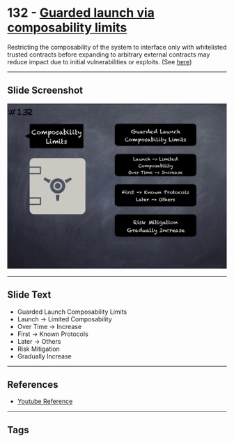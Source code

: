 # 132 - [Guarded launch via composability limits](Guarded%20launch%20via%20composability%20limits.md)
Restricting the composability of the system to interface only with whitelisted trusted contracts before expanding to arbitrary external contracts may reduce impact due to initial vulnerabilities or exploits. (See [here](https://medium.com/electric-capital/derisking-defi-guarded-launches-2600ce730e0a#:~:text=Guarded%20Launches:%20Protecting%20Users%20with%20Limits&text=A%20new%20contract%20is%20deployed,product%20in%20a%20limited%20scope.))
___
## Slide Screenshot
![0132.png](../../images/5.%20Pitfalls%20and%20Best%20Practices%20201/132.png)
___
## Slide Text
- Guarded Launch Composability Limits
- Launch -> Limited Composability
- Over Time -> Increase
- First -> Known Protocols
- Later -> Others
- Risk Mitigation
- Gradually Increase
___
## References
- [Youtube Reference](https://youtu.be/HqHo1jKUnmU?t=866)
___
## Tags